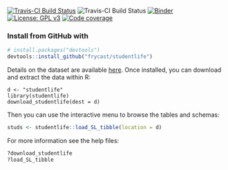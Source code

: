 [![Travis-CI Build Status](https://travis-ci.org/frycast/studentlife.svg?branch=master)](https://travis-ci.org/frycast/studentlife) ![Travis-CI Build Status](http://www.r-pkg.org/badges/version/studentlife) [![Binder](https://mybinder.org/badge_logo.svg)](https://mybinder.org/v2/gh/frycast/studentlife/master?urlpath=rstudio) [![License: GPL v3](https://img.shields.io/badge/License-GPLv3-blue.svg)](https://www.gnu.org/licenses/gpl-3.0) [![Code coverage](https://codecov.io/gh/frycast/studentlife/branch/master/graph/badge.svg)](https://codecov.io/github/frycast/studentlife?branch=master)

### Install from GitHub with
```r
# install.packages("devtools")
devtools::install_github("frycast/studentlife")
```

Details on the dataset are available [here](https://studentlife.cs.dartmouth.edu). Once installed, you can download and extract the data within R:

```
d <- "studentlife"
library(studentlife)
download_studentlife(dest = d)
```

Then you can use the interactive menu to browse the tables and schemas:

```r
studs <- studentlife::load_SL_tibble(location = d)
```

For more information see the help files:

```r
?download_studentlife
?load_SL_tibble
```


<!--

DOCUMENTATION CHECKLIST


    A statement of need: Do the authors clearly state what problems the software is designed to solve and who the target audience is?
    Installation instructions: Is there a clearly-stated list of dependencies? Ideally these should be handled with an automated package management solution.
    Example usage: Do the authors include examples of how to use the software (ideally to solve real-world analysis problems).
    Functionality documentation: Is the core functionality of the software documented to a satisfactory level (e.g., API method documentation)?
    Automated tests: Are there automated tests or manual steps described so that the function of the software can be verified?
    Community guidelines: Are there clear guidelines for third parties wishing to 1) Contribute to the software 2) Report issues or problems with the software 3) Seek support


A statement of need

The authors should clearly state what problems the software is designed to solve and who the target audience is.
Installation instructions

There should be a clearly-stated list of dependencies. Ideally these should be handled with an automated package management solution.

    Good: A package management file such as a Gemfile or package.json or equivalent
    OK: A list of dependencies to install
    Bad (not acceptable): Reliance on other software not listed by the authors

Example usage

The authors should include examples of how to use the software (ideally to solve real-world analysis problems).
API documentation

Reviewers should check that the software API is documented to a suitable level.

    Good: All functions/methods are documented including example inputs and outputs
    OK: Core API functionality is documented
    Bad (not acceptable): API is undocumented
    

Community guidelines

There should be clear guidelines for third-parties wishing to:

    Contribute to the software
    Report issues or problems with the software
    Seek support

Functionality

Reviewers are expected to install the software they are reviewing and to verify the core functionality of the software.
Tests

Authors are strongly encouraged to include an automated test suite covering the core functionality of their software.

    Good: An automated test suite hooked up to an external service such as Travis-CI or similar
    OK: Documented manual steps that can be followed to objectively check the expected functionality of the software (e.g. a sample input file to assert behaviour)
    Bad (not acceptable): No way for you the reviewer to objectively assess whether the software works
    
-->

